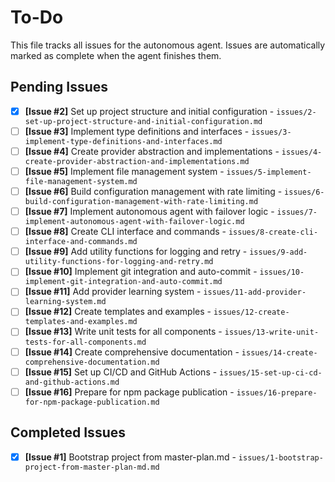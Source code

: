 # To-Do

This file tracks all issues for the autonomous agent. Issues are automatically marked as complete when the agent finishes them.

## Pending Issues
- [x] **[Issue #2]** Set up project structure and initial configuration - `issues/2-set-up-project-structure-and-initial-configuration.md`
- [ ] **[Issue #3]** Implement type definitions and interfaces - `issues/3-implement-type-definitions-and-interfaces.md`
- [ ] **[Issue #4]** Create provider abstraction and implementations - `issues/4-create-provider-abstraction-and-implementations.md`
- [ ] **[Issue #5]** Implement file management system - `issues/5-implement-file-management-system.md`
- [ ] **[Issue #6]** Build configuration management with rate limiting - `issues/6-build-configuration-management-with-rate-limiting.md`
- [ ] **[Issue #7]** Implement autonomous agent with failover logic - `issues/7-implement-autonomous-agent-with-failover-logic.md`
- [ ] **[Issue #8]** Create CLI interface and commands - `issues/8-create-cli-interface-and-commands.md`
- [ ] **[Issue #9]** Add utility functions for logging and retry - `issues/9-add-utility-functions-for-logging-and-retry.md`
- [ ] **[Issue #10]** Implement git integration and auto-commit - `issues/10-implement-git-integration-and-auto-commit.md`
- [ ] **[Issue #11]** Add provider learning system - `issues/11-add-provider-learning-system.md`
- [ ] **[Issue #12]** Create templates and examples - `issues/12-create-templates-and-examples.md`
- [ ] **[Issue #13]** Write unit tests for all components - `issues/13-write-unit-tests-for-all-components.md`
- [ ] **[Issue #14]** Create comprehensive documentation - `issues/14-create-comprehensive-documentation.md`
- [ ] **[Issue #15]** Set up CI/CD and GitHub Actions - `issues/15-set-up-ci-cd-and-github-actions.md`
- [ ] **[Issue #16]** Prepare for npm package publication - `issues/16-prepare-for-npm-package-publication.md`

## Completed Issues
- [x] **[Issue #1]** Bootstrap project from master-plan.md - `issues/1-bootstrap-project-from-master-plan-md.md`
